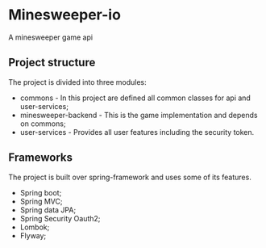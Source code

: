 # Minesweeper-io 
A minesweeper game api

## Project structure
The project is divided into three modules:
* commons - In this project are defined all common classes for api and user-services;
* minesweeper-backend - This is the game implementation and depends on commons;
* user-services - Provides all user features including the security token.

## Frameworks
The project is built over spring-framework and uses some of its features.
* Spring boot;
* Spring MVC;
* Spring data JPA;
* Spring Security Oauth2;
* Lombok;
* Flyway;

